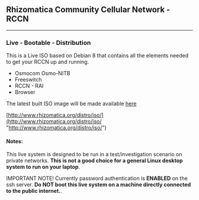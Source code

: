 ## Rhizomatica Community Cellular Network - RCCN ##

----------


### Live - Bootable - Distribution ###

This is a Live ISO based on Debian 8 that contains all the elements needed to get your RCCN up and running.

* Osmocom Osmo-NITB
* Freeswitch
* RCCN - RAI
* Browser


The latest built ISO image will be made available [here](http://www.rhizomatica.org/distro/rhizobsc-latest.iso)

[http://www.rhizomatica.org/distro/iso/](http://www.rhizomatica.org/distro/iso/ "http://www.rhizomatica.org/distro/iso/")

#### Notes: ####

This live system is designed to be run in a test/investigation scenario on private networks.
**This is not a good choice for a general Linux desktop system to run on your laptop**. 

IMPORTANT NOTE! Currently password authentication is **ENABLED** on the ssh server. 
**Do NOT boot this live system on a machine directly connected to the public internet.**.
